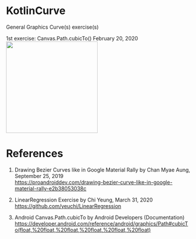 # KotlinCurve
General Graphics Curve(s) exercise(s)

1st exercise: Canvas.Path.cubicTo() February 20, 2020 \
<img width="250" src="https://user-images.githubusercontent.com/1282659/154866241-426a5906-507e-429b-b691-cd6ba3f33d53.jpg">

# References

1. Drawing Bezier Curves like in Google Material Rally by Chan Myae Aung, September 25, 2019 \
   https://proandroiddev.com/drawing-bezier-curve-like-in-google-material-rally-e2b38053038c

2. LinearRegression Exercise by Chi Yeung, March 31, 2020 \
   https://github.com/yeuchi/LinearRegression
   
3. Android Canvas.Path.cubicTo by Android Developers (Documentation) \
   https://developer.android.com/reference/android/graphics/Path#cubicTo(float,%20float,%20float,%20float,%20float,%20float)
